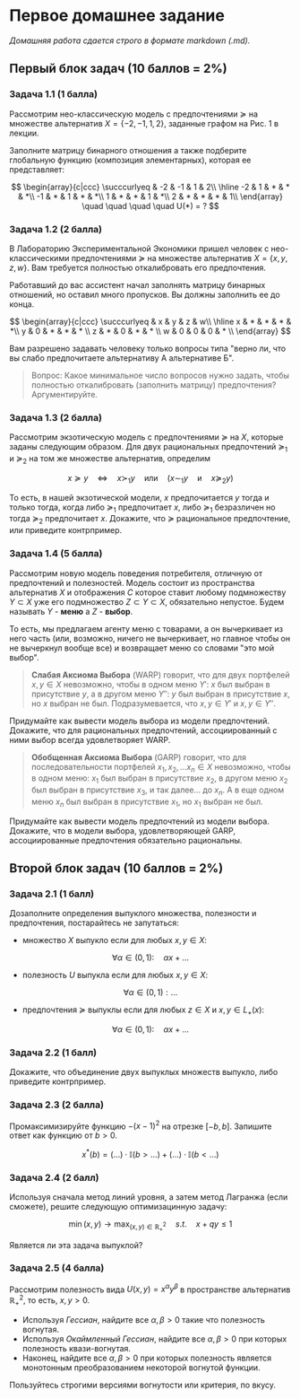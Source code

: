# Первое домашнее задание

*Домашняя работа сдается строго в формате markdown (.md).*

## Первый блок задач (10 баллов = 2%)

### Задача 1.1 (1 балла)
Рассмотрим нео-классическую модель с предпочтениями $\succcurlyeq$ на множестве альтернатив $X = \{-2, -1, 1, 2\}$, заданные графом на Рис. 1 в лекции.

Заполните матрицу бинарного отношения а также подберите глобальную функцию (композиция элементарных), которая ее представляет:

$$ 
\begin{array}{c|ccc}
 \succcurlyeq & -2 & -1 & 1 & 2\\
\hline
-2  & 1  & * & * & *\\
-1  & *  & 1 & * & *\\
1  & *  & *  & 1 & *\\
2 & *  & * & * & 1\\
\end{array} \quad \quad \quad \quad U(*) = ?
$$

### Задача 1.2 (2 балла)

В Лабораторию Экспериментальной Экономики пришел человек с нео-классическими предпочтениями $\succcurlyeq$ на множестве альтернатив $X = \{x, y, z, w\}$. Вам требуется полностью откалибровать его предпочтения.

Работавший до вас ассистент начал заполнять матрицу бинарных отношений, но оставил много пропусков. Вы должны заполнить ее до конца.

$$ 
\begin{array}{c|ccc}
 \succcurlyeq & x & y & z & w\\
\hline
x  & *  & * & * & *\\
y  & 0  & * & * & * \\
z  & *  & 0  & * & * \\
w & 0  & 0 & 0 & * \\
\end{array}
$$

Вам разрешено задавать человеку только вопросы типа "верно ли, что вы слабо предпочитаете альтернативу А альтернативе Б". 

> Вопрос: Какое минимальное число вопросов нужно задать, чтобы полностью откалибровать (заполнить матрицу) предпочтения? Аргументируйте.

### Задача 1.3 (2 балла)

Рассмотрим экзотическую модель с предпочтениями $\succcurlyeq$ на $X$, которые заданы следующим образом. Для двух рациональных предпочтений $\succcurlyeq_1$ и $\succcurlyeq_2$ на том же множестве альтернатив, определим

$$ x \succcurlyeq y \quad \Leftrightarrow \quad x \succ_1 y \quad \text{или} \quad (x \sim_1 y \quad \text{и} \quad x \succcurlyeq_2 y)$$ 

То есть, в нашей экзотической модели, $x$ предпочитается $y$ тогда и только тогда, когда либо $\succcurlyeq_1$ предпочитает $x$, либо $\succcurlyeq_1$ безразличен но тогда $\succcurlyeq_2$ предпочитает $x$. Докажите, что $\succcurlyeq$ рациональное предпочтение, или приведите контрпример.

### Задача 1.4 (5 балла)

Рассмотрим новую модель поведения потребителя, отличную от предпочтений и полезностей. Модель состоит из пространства альтернатив $X$ и отображения $C$ которое ставит любому подмножеству $Y \subset X$ уже его подмножество $Z \subset Y \subset X$, обязательно непустое. Будем называть $Y$ - **меню** a $Z$ - **выбор**.

То есть, мы предлагаем агенту меню с товарами, а он вычеркивает из него часть (или, возможно, ничего не вычеркивает, но главное чтобы он не вычеркнул вообще все) и возвращает меню со словами "это мой выбор".

> **Слабая Аксиома Выбора** (WARP) говорит, что для двух портфелей $x, y \in X$ невозможно, чтобы в одном меню $Y'$: $x$ был выбран в присутствие $y$, а в другом меню $Y''$: $y$ был выбран в присутствие $x$, но $x$ выбран не был. Подразумевается, что $x, y \in Y'$ и $x, y \in Y''$.

Придумайте как вывести модель выбора из модели предпочтений. Докажите, что для рациональных предпочтений, ассоциированный с ними выбор всегда удовлетворяет WARP. 

> **Обобщенная Аксиома Выбора** (GARP) говорит, что для последовательности  портфелей $x_1, x_2, \ldots x_n \in X$ невозможно, чтобы в одном меню: $x_1$ был выбран в присутствие $x_2$, в другом меню $x_2$ был выбран в присутствие $x_3$, и так далее... до $x_n$. А в еще одном меню $x_n$ был выбран в присутствие $x_1$, но $x_1$ выбран не был. 

Придумайте как вывести модель предпочтений из модели выбора. Докажите, что в модели выбора, удовлетворяющей GARP, ассоциированные предпочтения обязательно рациональны.

## Второй блок задач (10 баллов = 2%)

### Задача 2.1 (1 балл)

Дозаполните определения выпуклого множества, полезности и предпочтения, постарайтесь не запутаться:

- множество $X$ выпукло если для любых $x,y \in X$: 

$$\forall \alpha \in (0,1): \quad \alpha x + \ldots$$

- полезность $U$ выпуклa если для любых $x,y \in X$: 

$$\forall \alpha \in (0,1): \ldots$$

- предпочтения $\succcurlyeq$ выпуклы если для любых $z \in X$ и $x, y \in L_{+}(x)$: 

$$ \forall \alpha \in (0,1): \quad \alpha x + \ldots$$

### Задача 2.2 (1 балл)

Докажите, что объединение двух выпуклых множеств выпукло, либо приведите контрпример.

### Задача 2.3 (2 баллa)

Промаксимизируйте функцию $-(x-1)^2$ на отрезке $[-b,b]$. Запишите ответ как функцию от $b>0$.

$$ 
x^{\ast}(b) = (\ldots)\cdot \mathbb{I}(b> \ldots) +  (\ldots) \cdot \mathbb{I}(b< \ldots)
$$

### Задача 2.4 (2 балл)

Используя сначала метод линий уровня, а затем метод Лагранжа (если сможете), решите следующую оптимизацинную задачу:

$$ 
\min(x, y) \to \max_{(x,y) \in \mathbb{R}^2_{+}} \quad s.t. \quad x + q y \leqslant 1
$$

Является ли эта задача выпуклой?

### Задача 2.5 (4 балла)

Рассмотрим полезность вида $U(x, y) = x^{\alpha} y^{\beta}$ в пространстве  альтернатив $\mathbb{R}^2_{+}$, то есть, $x, y>0$. 
- Используя *Гессиан*, найдите все $\alpha, \beta >0$ такие что полезность вогнутая. 
- Используя *Окаймленный Гессиан*, найдите все  $\alpha, \beta>0$ при которых полезность квази-вогнутая. 
- Наконец, найдите все  $\alpha, \beta>0$ при которых полезность является монотонным преобразованием некоторой вогнутой функции.

Пользуйтесь строгими версиями вогнутости или критерия, по вкусу.